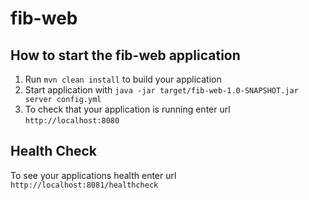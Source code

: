 # fib-web

How to start the fib-web application
---

1. Run `mvn clean install` to build your application
1. Start application with `java -jar target/fib-web-1.0-SNAPSHOT.jar server config.yml`
1. To check that your application is running enter url `http://localhost:8080`

Health Check
---

To see your applications health enter url `http://localhost:8081/healthcheck`
